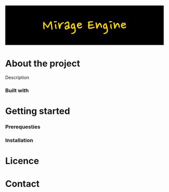 ![Mirage Engine](utilities/resources/Logo.png)

# About the project

Description

### Built with


# Getting started

### Prerequesties

### Installation






# Licence

# Contact